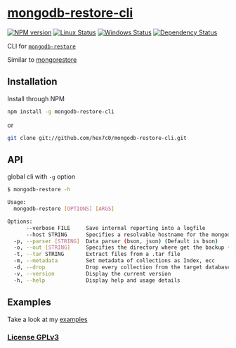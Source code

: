 # [mongodb-restore-cli](http://supergiovane.tk/#/mongodb-restore-cli)

[![NPM version](https://img.shields.io/npm/v/mongodb-restore-cli.svg)](https://www.npmjs.com/package/mongodb-restore-cli)
[![Linux Status](https://img.shields.io/travis/hex7c0/mongodb-restore-cli.svg?label=linux)](https://travis-ci.org/hex7c0/mongodb-restore-cli)
[![Windows Status](https://img.shields.io/appveyor/ci/hex7c0/mongodb-restore-cli.svg?label=windows)](https://ci.appveyor.com/project/hex7c0/mongodb-restore-cli)
[![Dependency Status](https://img.shields.io/david/hex7c0/mongodb-restore-cli.svg)](https://david-dm.org/hex7c0/mongodb-restore-cli)

CLI for [`mongodb-restore`](https://github.com/hex7c0/mongodb-restore)

Similar to [mongorestore](http://docs.mongodb.org/manual/reference/program/mongorestore/)

## Installation

Install through NPM

```bash
npm install -g mongodb-restore-cli
```
or
```bash
git clone git://github.com/hex7c0/mongodb-restore-cli.git
```

## API

global cli with `-g` option
```bash
$ mongodb-restore -h

Usage:
  mongodb-restore [OPTIONS] [ARGS]

Options: 
      --verbose FILE     Save internal reporting into a logfile
      --host STRING      Specifies a resolvable hostname for the mongod 
  -p, --parser [STRING]  Data parser (bson, json) (Default is bson)
  -o, --out [STRING]     Specifies the directory where get the backup (Default is ./)
  -t, --tar STRING       Extract files from a .tar file
  -m, --metadata         Set metadata of collections as Index, ecc
  -d, --drop             Drop every collection from the target database
  -v, --version          Display the current version
  -h, --help             Display help and usage details
```

## Examples

Take a look at my [examples](examples)

### [License GPLv3](LICENSE)
